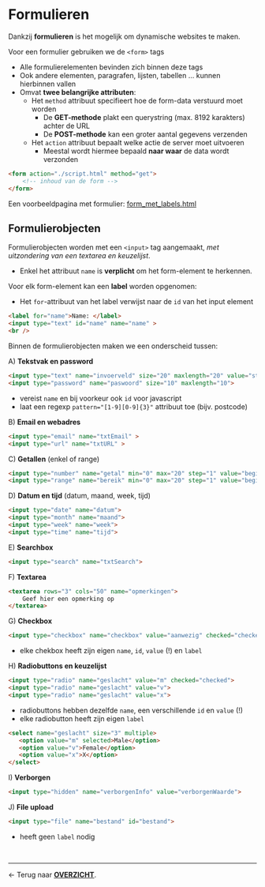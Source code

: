 # Formulieren

Dankzij **formulieren** is het mogelijk om dynamische websites te maken.

Voor een formulier gebruiken we de `<form>` tags
* Alle formulierelementen bevinden zich binnen deze tags
* Ook andere elementen, paragrafen, lijsten, tabellen … kunnen hierbinnen vallen
* Omvat **twee belangrijke attributen**:
    * Het `method` attribuut specifieert hoe de form-data verstuurd moet worden
        * De **GET-methode** plakt een querystring (max. 8192 karakters) achter de URL
        * De **POST-methode** kan een groter aantal gegevens verzenden
    * Het `action` attribuut bepaalt welke actie de server moet uitvoeren
        * Meestal wordt hiermee bepaald **naar waar** de data wordt verzonden

```html
<form action="./script.html" method="get">   
    <!-- inhoud van de form -->
</form>
```

Een voorbeeldpagina met formulier: [form_met_labels.html](./HTML_templates/form_met_labels.html)

## Formulierobjecten

Formulierobjecten worden met een `<input>` tag aangemaakt, *met uitzondering van een textarea en keuzelijst*. 
* Enkel het attribuut `name` is **verplicht** om het form-element te herkennen.

Voor elk form-element kan een **label** worden opgenomen:
* Het `for`-attribuut van het label verwijst naar de `id` van het input element

```html
<label for="name">Name: </label>
<input type="text" id="name" name="name" >
<br />
```


Binnen de formulierobjecten maken we een onderscheid tussen:

A) **Tekstvak en password**

```html
<input type="text" name="invoerveld" size="20" maxlength="20" value="startwaarde">
<input type="password" name="paswoord" size="10" maxlength="10">
```
- vereist `name` en bij voorkeur ook `id` voor javascript
- laat een regexp `pattern="[1-9][0-9]{3}"` attribuut toe (bijv. postcode)

B) **Email en webadres**

```html
<input type="email" name="txtEmail" >
<input type="url" name="txtURL" >
```

C) **Getallen** (enkel of range)

```html
<input type="number" name="getal" min="0" max="20" step="1" value="beginwaarde">
<input type="range" name="bereik" min="0" max="20" step="1" value="beginwaarde">
```

D) **Datum en tijd** (datum, maand, week, tijd)

```html
<input type="date" name="datum">
<input type="month" name="maand">
<input type="week" name="week">
<input type="time" name="tijd">
```

E) **Searchbox**

```html
<input type="search" name="txtSearch">
```

F) **Textarea**

```html
<textarea rows="3" cols="50" name="opmerkingen">
    Geef hier een opmerking op
</textarea>
```

G) **Checkbox**

```html
<input type="checkbox" name="checkbox" value="aanwezig" checked="checked">
```
- elke chekbox heeft zijn eigen `name`, `id`, `value` (!) en `label`

H) **Radiobuttons en keuzelijst**

```html
<input type="radio" name="geslacht" value="m" checked="checked">
<input type="radio" name="geslacht" value="v">
<input type="radio" name="geslacht" value="x">
```
- radiobuttons hebben dezelfde `name`, een verschillende `id` en `value` (!)
- elke radiobutton heeft zijn eigen `label`

```html
<select name="geslacht" size="3" multiple>
   <option value="m" selected>Male</option>
   <option value="v">Female</option>
   <option value="x">X</option>
</select>
```

I) **Verborgen**

```html
<input type="hidden" name="verborgenInfo" value="verborgenWaarde">
```

J) **File upload**

```html
<input type="file" name="bestand" id="bestand">
```
- heeft geen `label` nodig


<br>

---

&larr; Terug naar [**OVERZICHT**](./README.md#overview).